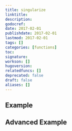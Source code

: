 ```yaml
---
title: singularize
linktitle:
description:
godocref:
date: 2017-02-01
publishdate: 2017-02-01
lastmod: 2017-02-01
tags: []
categories: [functions]
toc:
signature:
workson: []
hugoversion:
relatedfuncs: []
deprecated: false
draft: false
aliases: []
---
```


## Example

## Advanced Example

